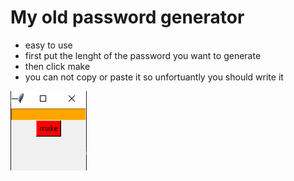 # My old password generator
- easy to use
- first put the lenght of the password you want to generate
- then click make
- you can not copy or paste it so unfortuantly you should write it
<img alt="picture" src="./pass.PNG" />
